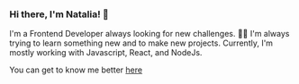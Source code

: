 ### Hi there, I'm Natalia! 👋

I'm a Frontend Developer always looking for new challenges. 🐱‍💻 I'm always trying to learn something new and to make new projects. Currently, I'm mostly working with Javascript, React, and NodeJs. 

You can get to know me better [here](https://www.linkedin.com/in/natalia-rodas-926523134/)
<!--
**NatsGt/NatsGt** is a ✨ _special_ ✨ repository because its `README.md` (this file) appears on your GitHub profile.

- 🌱 I’m currently studying in Hack Your Future Copenhaguen.
- 👩‍💻 I'm working on a project based on React and React-Bootstrap. 
- 🤔 I’m looking for help with databases.
- 📫 How to reach me: nataliarodas7858@gmail.com or my [LinkedIn](https://www.linkedin.com/in/natalia-rodas-926523134/)
- 😄 Pronouns: Fun, hopeless optimist, dreamer.
- ⚡ Fun fact: I always carry a book with me 🤓
-->
